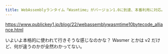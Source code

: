 ```yaml
---
title: WebAssemblyランタイム「Wasmtime」がバージョン1.0に到達、本番利用に対応。Bytecode Allianceによる事実上の参照実装 － Publickey
---
```


https://www.publickey1.jp/blog/22/webassemblywasmtime10bytecode_alliance.html

いよいよ本格的に使われて行きそうな感じなのかな？
Wasmer とかは v2 だけど、何が違うのかが全然わかってない。
